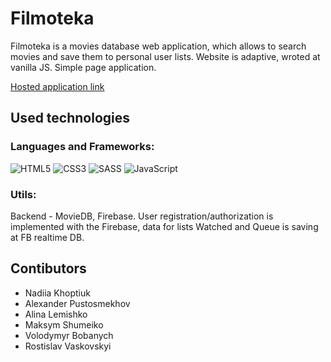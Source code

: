 # Filmoteka

Filmoteka is a movies database web application, which allows to search movies and save them to personal user lists. 
Website is adaptive, wroted at vanilla JS.
Simple page application.

[Hosted application link](https://nadiakhoptiuk.github.io/filmoteka_project/)

## Used technologies

### Languages and Frameworks:
![HTML5](https://img.shields.io/badge/html5-%23E34F26.svg?style=for-the-badge&logo=html5&logoColor=white)
![CSS3](https://img.shields.io/badge/css3-%231572B6.svg?style=for-the-badge&logo=css3&logoColor=white)
![SASS](https://img.shields.io/badge/SASS-hotpink.svg?style=for-the-badge&logo=SASS&logoColor=white)
![JavaScript](https://img.shields.io/badge/javascript-%23323330.svg?style=for-the-badge&logo=javascript&logoColor=%23F7DF1E)

### Utils:
Backend - MovieDB, Firebase.
User registration/authorization is implemented with the Firebase, data for lists Watched and Queue is saving at FB realtime DB.

## Contibutors

- Nadiia Khoptiuk
- Alexander Pustosmekhov
- Alina Lemishko
- Maksym Shumeiko
- Volodymyr Bobanych
- Rostislav Vaskovskyi
